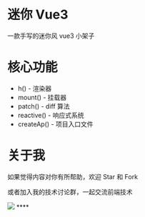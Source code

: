 # 迷你 Vue3

一款手写的迷你风 vue3 小架子

# 核心功能

- h() - 渲染器
- mount() - 挂载器
- patch() - diff 算法
- reactive() - 响应式系统
- createAp() - 项目入口文件

# 关于我

如果觉得内容对你有所帮助，欢迎 Star 和 Fork

或者加入我的技术讨论群，一起交流前端技术

<img src="/qrcode.jpeg" />
****
